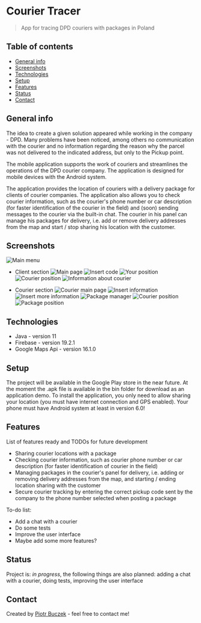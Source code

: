 # Courier Tracer
> App for tracing DPD couriers with packages in Poland

## Table of contents
* [General info](#general-info)
* [Screenshots](#screenshots)
* [Technologies](#technologies)
* [Setup](#setup)
* [Features](#features)
* [Status](#status)
* [Contact](#contact)

## General info
The idea to create a given solution appeared while working in the company - DPD. Many problems have been noticed, among others no communication with the courier and no information regarding the reason why the parcel was not delivered to the indicated address, but only to the Pickup point.

The mobile application supports the work of couriers and streamlines the operations of the DPD courier company. The application is designed for mobile devices with the Android system.

The application provides the location of couriers with a delivery package for clients of courier companies. The application also allows you to check courier information, such as the courier's phone number or car description (for faster identification of the courier in the field) and (soon) sending messages to the courier via the built-in chat. The courier in his panel can manage his packages for delivery, i.e. add or remove delivery addresses from the map and start / stop sharing his location with the customer.

## Screenshots
![Main menu](./img/mainmenu.png)

* Client section
![Main page](./img/mainpage.png)
![Insert code](./img/code.png)
![Your position](./img/clientposition.png)
![Courier position](./img/courierposition.png)
![Information about courier](./img/courierinfo.png)

* Courier section
![Courier main page](./img/couriersection.png)
![Insert information](./img/courierdetails.png)
![Insert more information](./img/courierdetails2.png)
![Package manager](./img/packagemanager.png)
![Courier position](./img/courierposition2.png)
![Package position](./img/packageposition.png)

## Technologies
* Java - version 11
* Firebase - version 19.2.1
* Google Maps Api - version 16.1.0

## Setup
The project will be available in the Google Play store in the near future. At the moment the .apk file is available in the bin folder for download as an application demo. To install the application, you only need to allow sharing your location (you must have internet connection and GPS enabled). Your phone must have Android system at least in version 6.0!

## Features
List of features ready and TODOs for future development
* Sharing courier locations with a package
* Checking courier information, such as courier phone number or car description (for faster identification of courier in the field)
* Managing packages in the courier's panel for delivery, i.e. adding or removing delivery addresses from the map, and starting / ending location sharing with the customer
* Secure courier tracking by entering the correct pickup code sent by the company to the phone number selected when posting a package

To-do list:
* Add a chat with a courier
* Do some tests
* Improve the user interface
* Maybe add some more features?

## Status
Project is: _in progress_, the following things are also planned: adding a chat with a courier, doing tests, improving the user interface

## Contact
Created by [Piotr Buczek](mailto:piotr.buczek37@gmail.com?subject=[GitHub]%20CourierTracer) - feel free to contact me!
